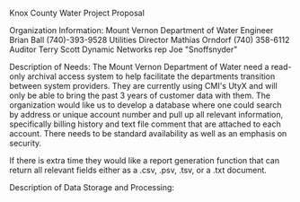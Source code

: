Knox County Water Project Proposal

Organization Information:
Mount Vernon Department of Water
  Engineer Brian Ball (740)-393-9528
  Utilities Director Mathias Orndorf (740) 358-6112
  Auditor Terry Scott
  Dynamic Networks rep Joe "Snoffsnyder"

Description of Needs:
The Mount Vernon Department of Water need a read-only archival access system to help facilitate the departments transition between system providers. They are currently using CMI's UtyX and will only be able to bring the past 3 years of customer data with them. The organization would like us to develop a database where one could search by address or unique account number and pull up all relevant information, specifically billing history and text file comment that are attached to each account. There needs to be standard availability as well as an emphasis on security.

If there is extra time they would like a report generation function that can return all relevant fields either as a .csv, .psv, .tsv, or a .txt document.

Description of Data Storage and Processing:
